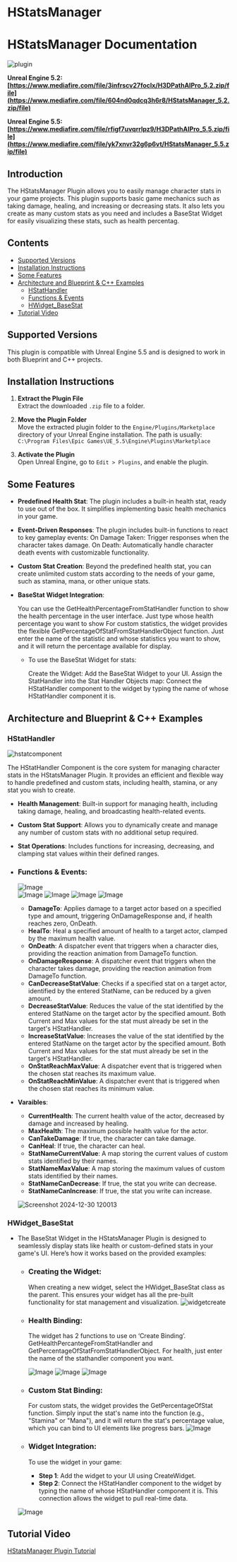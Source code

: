 # HStatsManager
# HStatsManager Documentation
![plugin](https://github.com/user-attachments/assets/b778de77-cba1-4cc2-8a2d-e395306edc68)

**Unreal Engine 5.2: [https://www.mediafire.com/file/3infrscv27foclx/H3DPathAIPro_5.2.zip/file](https://www.mediafire.com/file/604nd0qdcq3h6r8/HStatsManager_5.2.zip/file)**

**Unreal Engine 5.5: [https://www.mediafire.com/file/rfigf7uvqrrlpz9/H3DPathAIPro_5.5.zip/file](https://www.mediafire.com/file/yk7xnvr32g6p6vt/HStatsManager_5.5.zip/file)**

## Introduction 
The HStatsManager Plugin allows you to easily manage character stats in your game projects. This plugin supports basic game mechanics such as taking damage, healing, and increasing or decreasing stats. It also lets you create as many custom stats as you need and includes a BaseStat Widget for easily visualizing these stats, such as health percentag.

## Contents

- [Supported Versions](#supported-versions)
- [Installation Instructions](#installation-instructions)
- [Some Features](#some-features)
- [Architecture and Blueprint & C++ Examples](#architecture-and-blueprint--c-examples)
  - [HStatHandler](#hstathandler)
  - [Functions & Events](#functions--events)  
  - [HWidget_BaseStat](#hwidget_basestat)
- [Tutorial Video](#tutorial-video)

## Supported Versions
This plugin is compatible with Unreal Engine 5.5 and is designed to work in both Blueprint and C++ projects.


## Installation Instructions

1. **Extract the Plugin File**  
   Extract the downloaded `.zip` file to a folder.

2. **Move the Plugin Folder**  
   Move the extracted plugin folder to the `Engine/Plugins/Marketplace` directory of your Unreal Engine installation. The path is usually:  
   `C:\Program Files\Epic Games\UE_5.5\Engine\Plugins\Marketplace`

3. **Activate the Plugin**  
   Open Unreal Engine, go to `Edit > Plugins`, and enable the plugin.


## Some Features

- **Predefined Health Stat**: The plugin includes a built-in health stat, ready to use out of the box. It simplifies implementing basic health mechanics in your game.

- **Event-Driven Responses**:
    The plugin includes built-in functions to react to key gameplay events:
        On Damage Taken: Trigger responses when the character takes damage.
        On Death: Automatically handle character death events with customizable functionality.

- **Custom Stat Creation**: Beyond the predefined health stat, you can create unlimited custom stats according to the needs of your game, such as stamina, mana, or other unique stats.

- **BaseStat Widget Integration**:

    You can use the GetHealthPercentageFromStatHandler function to show the health percentage in the user interface. Just type whose health percentage you want to show
    For custom statistics, the widget provides the flexible GetPercentageOfStatFromStatHandlerObject function. Just enter the name of the statistic and whose statistics you want to show, and it will return the percentage available for display.

  - To use the BaseStat Widget for stats:

    Create the Widget: Add the BaseStat Widget to your UI.
    Assign the StatHandler into the Stat Handler Objects map: Connect the HStatHandler component to the widget by typing the name of whose HStatHandler component it is.


## Architecture and Blueprint & C++ Examples

### HStatHandler
![hstatcomponent](https://github.com/user-attachments/assets/b11cf9b2-eaee-41c6-8da1-f4550ac8fe6c)

The HStatHandler Component is the core system for managing character stats in the HStatsManager Plugin. It provides an efficient and flexible way to handle predefined and custom stats, including health, stamina, or any stat you wish to create.

  - **Health Management**: Built-in support for managing health, including taking damage, healing, and broadcasting health-related events.

  - **Custom Stat Support**: Allows you to dynamically create and manage any number of custom stats with no additional setup required.

  - **Stat Operations**: Includes functions for increasing, decreasing, and clamping stat values within their defined ranges.
 
 - ### Functions & Events:
   ![Image](https://github.com/user-attachments/assets/41bf9c2b-de73-4c44-8154-7bde570c291f)    
  ![Image](https://github.com/user-attachments/assets/3e5d5fe2-d18b-4239-9233-540560db7fc1)
  ![Image](https://github.com/user-attachments/assets/968fcf12-286a-4803-801c-b8fc048471fa)
  ![Image](https://github.com/user-attachments/assets/71f9b03d-1e5f-48fa-999a-34bc0f6a5021)
  ![Image](https://github.com/user-attachments/assets/8de8a482-0df7-45d6-81a6-0fed3db79803)

   - **DamageTo**: Applies damage to a target actor based on a specified type and amount, triggering OnDamageResponse and, if health reaches zero, OnDeath.
   - **HealTo**: Heal a specified amount of health to a target actor, clamped by the maximum health value.
   - **OnDeath**: A dispatcher event that triggers when a character dies, providing the reaction animation from DamageTo function.
   - **OnDamageResponse**: A dispatcher event that triggers when the character takes damage, providing the reaction animation from DamageTo function.
   - **CanDecreaseStatValue**: Checks if a specified stat on a target actor, identified by the entered StatName, can be reduced by a given amount.
   - **DecreaseStatValue**: Reduces the value of the stat identified by the entered StatName on the target actor by the specified amount. Both Current and Max values for the stat must already be set in the target's HStatHandler.
   - **IncreaseStatValue**: Increases the value of the stat identified by the entered StatName on the target actor by the specified amount. Both Current and Max values for the stat must already be set in the target's HStatHandler.
   - **OnStatReachMaxValue**: A dispatcher event that is triggered when the chosen stat reaches its maximum value.
   - **OnStatReachMinValue**: A dispatcher event that is triggered when the chosen stat reaches its minimum value.
     
 - **Varaibles**:
   - **CurrentHealth**: The current health value of the actor, decreased by damage and increased by healing.
   - **MaxHealth**:  The maximum possible health value for the actor.
   - **CanTakeDamage**: If true, the character can take damage.
   - **CanHeal**: If true, the character can heal.
   - **StatNameCurrentValue**: A map storing the current values of custom stats identified by their names.
   - **StatNameMaxValue**: A map storing the maximum values of custom stats identified by their names.
   - **StatNameCanDecrease**: If true, the stat you write can decrease.
   - **StatNameCanIncrease**: If true, the stat you write can increase.
   
   ![Screenshot 2024-12-30 120013](https://github.com/user-attachments/assets/28e0a19b-4fc7-46ee-99c3-d5967f41077c)

### HWidget_BaseStat

- The BaseStat Widget in the HStatsManager Plugin is designed to seamlessly display stats like health or custom-defined stats in your game's UI. Here’s how it works based on the provided examples:

  - ### Creating the Widget:
    When creating a new widget, select the HWidget_BaseStat class as the parent. This ensures your widget has all the pre-built functionality for stat management and visualization.
![widgetcreate](https://github.com/user-attachments/assets/b2d95793-b51d-4126-8c08-b5471390076d)

  - ### Health Binding:
    The widget has 2 functions to use on ‘Create Binding’. GetHealthPercantegeFromStatHandler and GetPercentageOfStatFromStatHandlerObject. For health, just enter the name of the stathandler component you want.
    
    ![Image](https://github.com/user-attachments/assets/8f3af4aa-4f40-445e-ad43-2dc4d9e4797e)
    ![Image](https://github.com/user-attachments/assets/8ff383df-4342-42de-8691-41e50fce0cf7)
  ![Image](https://github.com/user-attachments/assets/bf79c121-12f3-44fd-b6b2-ec992c338893)

  - ### Custom Stat Binding:
    For custom stats, the widget provides the GetPercentageOfStat function. Simply input the stat's name into the function (e.g., "Stamina" or "Mana"), and it will return the stat's percentage value, which you can bind to UI elements like progress bars.
    ![Image](https://github.com/user-attachments/assets/b46ddf3a-3a5a-4f3d-8634-ddcdac770d5c)

  - ### Widget Integration:

    To use the widget in your game:
    
    - **Step 1**: Add the widget to your UI using CreateWidget.
    - **Step 2**: Connect the HStatHandler component to the widget by typing the name of whose HStatHandler component it is. This connection allows the widget to pull real-time data.
      
  ![Image](https://github.com/user-attachments/assets/b3082161-f24f-43ea-8080-71f80875f8a8)

## Tutorial Video
[HStatsManager Plugin Tutorial](https://youtu.be/IpXztwQfopE)


